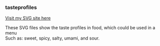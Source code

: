 ### tasteprofiles ###

[Visit my SVG site here](http://i6.cims.nyu.edu/~dmc680/drawing/asg2/index.html)

These SVG files show the taste profiles in food, which could be used in a menu  
Such as: sweet, spicy, salty, umami, and sour.

